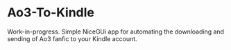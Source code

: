 # Ao3-To-Kindle

Work-in-progress. Simple NiceGUi app for automating the downloading and sending of Ao3 fanfic to your Kindle account.